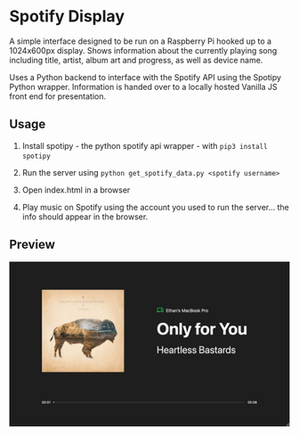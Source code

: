 # Spotify Display

A simple interface designed to be run on a Raspberry Pi hooked up to a 1024x600px display. Shows information about the currently playing song including title, artist, album art and progress, as well as device name.

Uses a Python backend to interface with the Spotify API using the Spotipy Python wrapper. Information is handed over to a locally hosted Vanilla JS front end for presentation.

## Usage

1. Install spotipy - the python spotify api wrapper - with `pip3 install spotipy`

2. Run the server using `python get_spotify_data.py <spotify username>`

3. Open index.html in a browser

4. Play music on Spotify using the account you used to run the server... the info should appear in the browser.

## Preview
![preview](./preview.png)
